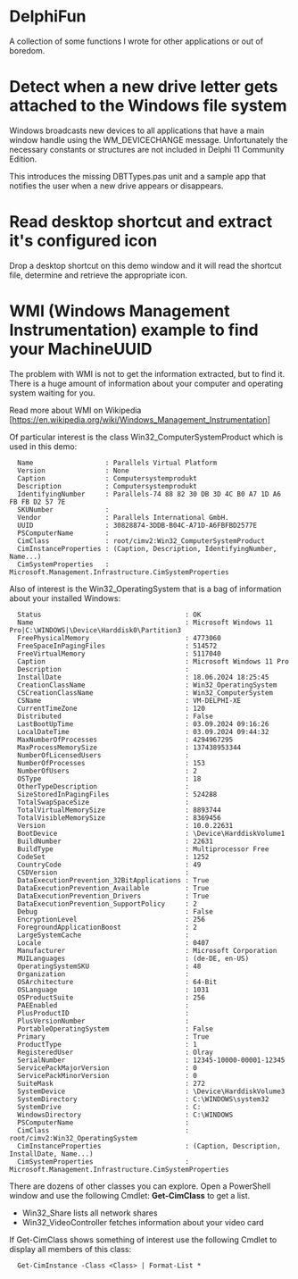 # DelphiFun

A collection of some functions I wrote for other applications or out of boredom.

# Detect when a new drive letter gets attached to the Windows file system

Windows broadcasts new devices to all applications that have a main window handle using the WM_DEVICECHANGE message.
Unfortunately the necessary constants or structures are not included in Delphi 11 Community Edition.

This introduces the missing DBTTypes.pas unit and a sample app that notifies the user when a new drive appears or disappears.

# Read desktop shortcut and extract it's configured icon

Drop a desktop shortcut on this demo window and it will read the shortcut file, determine and retrieve the
appropriate icon.

# WMI (Windows Management Instrumentation) example to find your MachineUUID

The problem with WMI is not to get the information extracted, but to find it. There is a huge amount of information about
your computer and operating system waiting for you.

Read more about WMI on Wikipedia [https://en.wikipedia.org/wiki/Windows_Management_Instrumentation]

Of particular interest is the class Win32_ComputerSystemProduct which is used in this demo:

```
  Name                  : Parallels Virtual Platform
  Version               : None
  Caption               : Computersystemprodukt
  Description           : Computersystemprodukt
  IdentifyingNumber     : Parallels-74 88 82 30 DB 3D 4C B0 A7 1D A6 FB FB D2 57 7E
  SKUNumber             :
  Vendor                : Parallels International GmbH.
  UUID                  : 30828874-3DDB-B04C-A71D-A6FBFBD2577E
  PSComputerName        :
  CimClass              : root/cimv2:Win32_ComputerSystemProduct
  CimInstanceProperties : (Caption, Description, IdentifyingNumber, Name...)
  CimSystemProperties   : Microsoft.Management.Infrastructure.CimSystemProperties
```
Also of interest is the Win32_OperatingSystem that is a bag of information about your installed Windows:
```
  Status                                    : OK
  Name                                      : Microsoft Windows 11 Pro|C:\WINDOWS|\Device\Harddisk0\Partition3
  FreePhysicalMemory                        : 4773060
  FreeSpaceInPagingFiles                    : 514572
  FreeVirtualMemory                         : 5117040
  Caption                                   : Microsoft Windows 11 Pro
  Description                               :
  InstallDate                               : 18.06.2024 18:25:45
  CreationClassName                         : Win32_OperatingSystem
  CSCreationClassName                       : Win32_ComputerSystem
  CSName                                    : VM-DELPHI-XE
  CurrentTimeZone                           : 120
  Distributed                               : False
  LastBootUpTime                            : 03.09.2024 09:16:26
  LocalDateTime                             : 03.09.2024 09:44:32
  MaxNumberOfProcesses                      : 4294967295
  MaxProcessMemorySize                      : 137438953344
  NumberOfLicensedUsers                     :
  NumberOfProcesses                         : 153
  NumberOfUsers                             : 2
  OSType                                    : 18
  OtherTypeDescription                      :
  SizeStoredInPagingFiles                   : 524288
  TotalSwapSpaceSize                        :
  TotalVirtualMemorySize                    : 8893744
  TotalVisibleMemorySize                    : 8369456
  Version                                   : 10.0.22631
  BootDevice                                : \Device\HarddiskVolume1
  BuildNumber                               : 22631
  BuildType                                 : Multiprocessor Free
  CodeSet                                   : 1252
  CountryCode                               : 49
  CSDVersion                                :
  DataExecutionPrevention_32BitApplications : True
  DataExecutionPrevention_Available         : True
  DataExecutionPrevention_Drivers           : True
  DataExecutionPrevention_SupportPolicy     : 2
  Debug                                     : False
  EncryptionLevel                           : 256
  ForegroundApplicationBoost                : 2
  LargeSystemCache                          :
  Locale                                    : 0407
  Manufacturer                              : Microsoft Corporation
  MUILanguages                              : (de-DE, en-US)
  OperatingSystemSKU                        : 48
  Organization                              :
  OSArchitecture                            : 64-Bit
  OSLanguage                                : 1031
  OSProductSuite                            : 256
  PAEEnabled                                :
  PlusProductID                             :
  PlusVersionNumber                         :
  PortableOperatingSystem                   : False
  Primary                                   : True
  ProductType                               : 1
  RegisteredUser                            : Olray
  SerialNumber                              : 12345-10000-00001-12345
  ServicePackMajorVersion                   : 0
  ServicePackMinorVersion                   : 0
  SuiteMask                                 : 272
  SystemDevice                              : \Device\HarddiskVolume3
  SystemDirectory                           : C:\WINDOWS\system32
  SystemDrive                               : C:
  WindowsDirectory                          : C:\WINDOWS
  PSComputerName                            :
  CimClass                                  : root/cimv2:Win32_OperatingSystem
  CimInstanceProperties                     : (Caption, Description, InstallDate, Name...)
  CimSystemProperties                       : Microsoft.Management.Infrastructure.CimSystemProperties
```
There are dozens of other classes you can explore. Open a PowerShell window and use the following Cmdlet: **Get-CimClass** to get a list.

*  Win32_Share lists all network shares
*  Win32_VideoController fetches information about your video card

If Get-CimClass shows something of interest use the following Cmdlet to display all members of this class:

```
  Get-CimInstance -Class <Class> | Format-List *
```